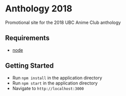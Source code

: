 # Anthology 2018

Promotional site for the 2018 UBC Anime Club anthology

## Requirements

- [node](https://nodejs.org/en/)

## Getting Started

- Run `npm install` in the application directory
- Run `npm start` in the application directory
- Navigate to `http://localhost:3000`
